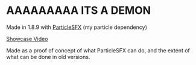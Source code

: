 # AAAAAAAAA ITS A DEMON

Made in 1.8.9 with [ParticleSFX](https://github.com/hmzel/ParticleSFX) (my particle dependency)

[Showcase Video](https://www.youtube.com/watch?v=jDt44qJ054A)

Made as a proof of concept of what ParticleSFX can do, and the extent of what can be done in old versions.
